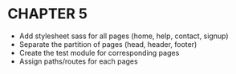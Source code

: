 # CHAPTER 5
* Add stylesheet sass for all pages (home, help, contact, signup)
* Separate the partition of pages (head, header, footer)
* Create the test module for corresponding pages
* Assign paths/routes for each pages
